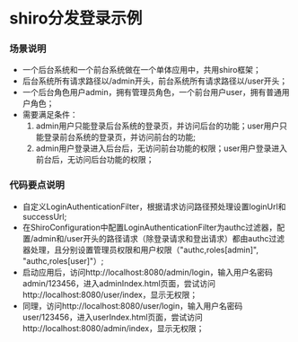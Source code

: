 # shiro分发登录示例

### 场景说明
* 一个后台系统和一个前台系统做在一个单体应用中，共用shiro框架；
* 后台系统所有请求路径以/admin开头，前台系统所有请求路径以/user开头；
* 一个后台角色用户admin，拥有管理员角色，一个前台用户user，拥有普通用户角色；
* 需要满足条件：
    1. admin用户只能登录后台系统的登录页，并访问后台的功能；user用户只能登录前台系统的登录页，并访问前台的功能;
    2. admin用户登录进入后台后，无访问前台功能的权限；user用户登录进入前台后，无访问后台功能的权限；

### 代码要点说明
* 自定义LoginAuthenticationFilter，根据请求访问路径预处理设置loginUrl和successUrl;
* 在ShiroConfiguration中配置LoginAuthenticationFilter为authc过滤器，配置/admin和/user开头的路径请求（除登录请求和登出请求）都由authc过滤器处理，且分别设置管理员权限和用户权限（"authc,roles[admin]", "authc,roles[user]"）;
* 启动应用后，访问http://localhost:8080/admin/login，输入用户名密码admin/123456，进入adminIndex.html页面，尝试访问http://localhost:8080/user/index，显示无权限；
* 同理，访问http://localhost:8080/user/login，输入用户名密码user/123456，进入userIndex.html页面，尝试访问http://localhost:8080/admin/index，显示无权限；

